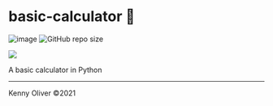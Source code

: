 # basic-calculator :abacus:

![image](https://www.codefactor.io/repository/github/KennyOliver/basic-calculator/badge?style=for-the-badge)
![GitHub repo size](https://img.shields.io/github/repo-size/KennyOliver/basic-calculator?style=for-the-badge)

[![](https://repl.it/badge/github/KennyOliver/basic-calculator)](https://repl.it/@KennyOliver/basic-calculator)

A basic calculator in Python

---
Kenny Oliver ©2021
